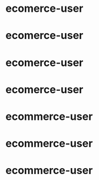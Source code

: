 # ecomerce-user
# ecomerce-user
# ecomerce-user
# ecomerce-user
# ecommerce-user
# ecommerce-user
# ecommerce-user
